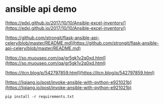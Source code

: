 # ansible api demo

[https://edxi.github.io/2017/10/10/Ansible-excel-inventory/](https://edxi.github.io/2017/10/10/Ansible-excel-inventory/)

[https://github.com/strongit/flask-ansible-api-celery/blob/master/README.md](https://github.com/strongit/flask-ansible-api-celery/blob/master/README.md)

[https://so.muouseo.com/qa/gr5gk1v2q0xd.html](https://so.muouseo.com/qa/gr5gk1v2q0xd.html)

[https://itcn.blog/p/542797859.html](https://itcn.blog/p/542797859.html)

[https://liqiang.io/post/invoke-ansible-with-python-e921021b](https://liqiang.io/post/invoke-ansible-with-python-e921021b)

```shell
pip install -r requirements.txt
```